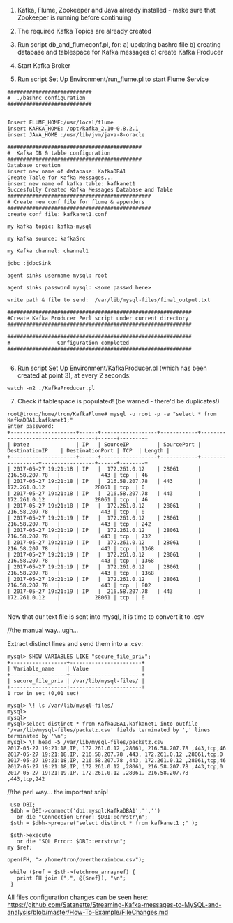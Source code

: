 
1) Kafka, Flume, Zookeeper and Java already installed - make sure that Zookeeper is running before continuing

2) The required Kafka Topics are already created

3) Run script db_and_flumeconf.pl, for:
a) updating bashrc file
b) creating  database and tablespace for Kafka messages
c) create Kafka Producer 


3) Start Kafka Broker


4) Run script Set Up Environment/run_flume.pl to start Flume Service

```
###########################
#  ./bashrc configuration  
###########################


Insert FLUME_HOME:/usr/local/flume
insert KAFKA_HOME: /opt/kafka_2.10-0.8.2.1
insert JAVA_HOME :/usr/lib/jvm/java-8-oracle

###########################################
#  Kafka DB & table configuration          
###########################################
Database creation 
insert new name of database: KafkaDBA1
Create Table for Kafka Messages...
insert new name of kafka table: kafkanet1
Succesfully Created Kafka Messages Database and Table 
##############################################
# Create new conf file for flume & appenders         
##############################################
create conf file: kafkanet1.conf            

my kafka topic: kafka-mysql

my kafka source: kafkaSrc

my Kafka channel: channel1

jdbc :jdbcSink

agent sinks username mysql: root

agent sinks password mysql: <some passwd here>

write path & file to send:  /var/lib/mysql-files/final_output.txt

###########################################################
#Create Kafka Producer Perl script under current directory 
###########################################################

###########################################################
#               Configuration completed                    
###########################################################


```


6) Run script Set Up Environment/KafkaProducer.pl (which has been created at point 3), at every 2 seconds:

```
watch -n2 ./KafkaProducer.pl
``` 

7) Check if tablespace is populated! (be warned - there'd be duplicates!)

```
root@tron:/home/tron/KafkaFlume# mysql -u root -p -e "select * from KafkaDBA1.kafkanet1;"
Enter password: 
+---------------------+------+------------------+------------+------------------+-----------------+------+--------+
| Datez               | IP   | SourceIP         | SourcePort | DestinationIP    | DestinationPort | TCP  | Length |
+---------------------+------+------------------+------------+------------------+-----------------+------+--------+
| 2017-05-27 19:21:18 | IP   |  172.261.0.12    | 28061      |  216.58.207.78   |             443 | tcp  | 46     |
| 2017-05-27 19:21:18 | IP   |  216.58.207.78   | 443        |  172.261.0.12    |           28061 | tcp  | 0      |
| 2017-05-27 19:21:18 | IP   |  216.58.207.78   | 443        |  172.261.0.12    |           28061 | tcp  | 46     |
| 2017-05-27 19:21:18 | IP   |  172.261.0.12    | 28061      |  216.58.207.78   |             443 | tcp  | 0      |
| 2017-05-27 19:21:19 | IP   |  172.261.0.12    | 28061      |  216.58.207.78   |             443 | tcp  | 242    |
| 2017-05-27 19:21:19 | IP   |  172.261.0.12    | 28061      |  216.58.207.78   |             443 | tcp  | 732    |
| 2017-05-27 19:21:19 | IP   |  172.261.0.12    | 28061      |  216.58.207.78   |             443 | tcp  | 1368   |
| 2017-05-27 19:21:19 | IP   |  172.261.0.12    | 28061      |  216.58.207.78   |             443 | tcp  | 1368   |
| 2017-05-27 19:21:19 | IP   |  172.261.0.12    | 28061      |  216.58.207.78   |             443 | tcp  | 1368   |
| 2017-05-27 19:21:19 | IP   |  172.261.0.12    | 28061      |  216.58.207.78   |             443 | tcp  | 802    |
| 2017-05-27 19:21:19 | IP   |  216.58.207.78   | 443        |  172.261.0.12    |           28061 | tcp  | 0      |


```
 
Now that our text file is sent into mysql, it is time to convert it to .csv 


//the manual way...ugh...

Extract distinct lines and send them into a .csv:
```
mysql> SHOW VARIABLES LIKE "secure_file_priv";
+------------------+-----------------------+
| Variable_name    | Value                 |
+------------------+-----------------------+
| secure_file_priv | /var/lib/mysql-files/ |
+------------------+-----------------------+
1 row in set (0,01 sec)

mysql> \! ls /var/lib/mysql-files/
mysql> 
mysql>
mysql>select distinct * from KafkaDBA1.kafkanet1 into outfile '/var/lib/mysql-files/packetz.csv' fields terminated by ',' lines terminated by '\n';
mysql> \! head -5 /var/lib/mysql-files/packetz.csv
2017-05-27 19:21:18,IP, 172.261.0.12 ,28061, 216.58.207.78 ,443,tcp,46
2017-05-27 19:21:18,IP, 216.58.207.78 ,443, 172.261.0.12 ,28061,tcp,0
2017-05-27 19:21:18,IP, 216.58.207.78 ,443, 172.261.0.12 ,28061,tcp,46
2017-05-27 19:21:18,IP, 172.261.0.12 ,28061, 216.58.207.78 ,443,tcp,0
2017-05-27 19:21:19,IP, 172.261.0.12 ,28061, 216.58.207.78 ,443,tcp,242

```

//the perl way... the important snip! 

```
 use DBI;
 $dbh = DBI->connect('dbi:mysql:KafkaDBA1','','')
   or die "Connection Error: $DBI::errstr\n";
 $sth = $dbh->prepare("select distinct * from kafkanet1 ;" );

 $sth->execute
   or die "SQL Error: $DBI::errstr\n";
my $ref;

open(FH, "> /home/tron/overtherainbow.csv");

 while ($ref = $sth->fetchrow_arrayref) {
   print FH join (",", @{$ref}), "\n";
 }
```

All files configuration changes can be seen here: 
https://github.com/Satanette/Streaming-Kafka-messages-to-MySQL-and-analysis/blob/master/How-To-Example/FileChanges.md 
